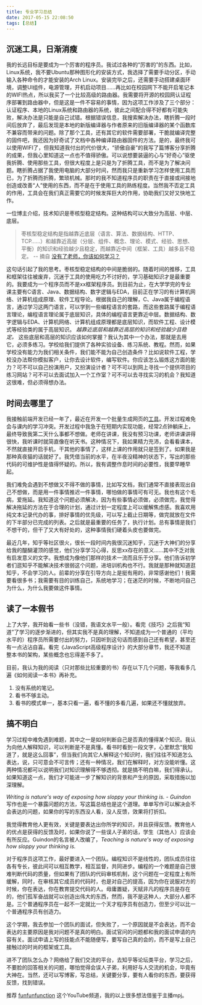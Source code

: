 ```yaml
---
title: 专业学习总结
date: 2017-05-15 22:08:50
tags: [总结]
---
```


## 沉迷工具，日渐消瘦

我的长远目标是要成为一个厉害的程序员。我试过各种的“厉害的”的东西。比如，Linux系统，我不要Ubuntu那种图形化的安装方式，我选择了需要手动分区，手动输入各种命令的才能安装的Arch Linux。安装完毕之后，还需要手动搭建桌面环境，调整UI组件，电源管理，开机启动项目……再比如在校园网下不能开启笔记本的WIFI热点，所以我买了一个比较高级的路由器。我需要将开源的校园网认证程序部署到路由器中，但是这是一件不容易的事情，因为这项工作涉及了三个部分：认证程序、本地的Linux系统和路由器的系统，彼此之间配合得不好都有可能失败，解决办法是只能是自己试错。根据错误信息，我搜索解决办法，瞎折腾一段时间后放弃了，最后发现是本地的新版编译器与作者原来的旧版编译器的某个函数库不兼容而带来的问题。除了那个工具，还有其它的软件需要部署，干脆就编译完整的固件吧，我还因为好奇试了文档中各种编译路由器固件的方法。是的，最终我可以使用WIFI了，但我知道我付出的代价很大，“骄傲自豪”的我写了篇博客分享折腾的成果，但我心里知道这一点也不值得骄傲。可以说想要装逼的心与“好奇心”驱使我折腾、使用那些工具，但很大程度上是只是为了折腾工具，而不是为了解决问题。瞎折腾占据了我使用电脑的大部分时间，然而我只是重新学习怎样使用工具而已，为了折腾而折腾，繁琐机械。那时的我不知道程序员的职责在于直接或间接地创造或改善“人”使用的东西，而不是在于使用工具的熟练程度。当然我不否定工具的作用，工具会在我们真正需要它的时候发挥巨大的作用，协助我们又好又快地工作。

一位博主介绍，技术知识是枣核型稳定结构。这种结构可以大致分为高层、中层、底层。

> 枣核型稳定结构是指越靠近底层（语言、算法、数据结构、HTTP、TCP……）和越靠近高层（分层、组件、概念、理论、模式、经验、思想、平衡）的知识和经验越少且稳定，而越靠近中间（框架、工具）越多且不稳定。   -- 摘自 [没有了老师，你该如何学习？][1]

这句话引起了我的思考。枣核型稳定结构的中间是脆弱的。随着时间的推移，工具和框架往往被废弃，沉迷于工具的使用吃力不讨好的，学习基础知识才是最重要的。我要成为一个程序员而不是xx框架程序员。到目前为止，在大学学完的专业课主要有C语言、Java、数据结构、数字逻辑与EDA，目前正在学习的有计算机网络、计算机组成原理、软件工程导论。根据我自己的理解，C、Java属于编程语言，通过学习这两门语言，可以学到一些编程语言的套路，而这些套路属于编程语言理论，编程语言理论属于底层知识，具体的编程语言更靠近中层。数据结构、数字逻辑与EDA、计算机网络、计算机组成原理都是底层知识，而软件工程、设计模式等经验类的属于高层知识。 *越靠近底层和越靠近高层的知识和经验越少且稳定。* 这些底层和高层的知识应该如何掌握？我认为其中一个办法，那就是去用它，必须多练习。学校给我们提供了各种实验设备、练习系统、教程。然而，如果学校没有能力为我们相关条件，我们能不能为自己创造条件？比如说软件工程，学校没办法帮你模拟客户，让你去设计软件，编写软件。你应该怎么锻炼这方面的能力？可不可以自己扮演用户，又扮演设计者？可不可以到网上寻找一个提供项目的练习网站？可不可以去面试加入一个工作室？可不可以去寻找实习的机会？我知道这很难，但必须得想办法。

## 时间去哪里了

我接触前端开发已经一年了，最近在开发一个批量生成网页的[工具](https://github.com/wikic/wikic)。开发过程难免会与课内的学习冲突。开发过程中我急于在短期内实现功能，经常2点钟躺床上，最终导致我第二天什么事都不想做。老师在讲课，我没有预习功课，老师讲课讲得很快，我听课时就简直像在听天书。这种情况下，我如果精力充沛，会看看课本，不然就直接开启手机，干其他的事情了，这样上课的作用就只是签到了。如果我是那种真夜猫的话就好了。我凭借当前的水平，在半夜没精神的状态下，写出的那些代码的可维护性是值得怀疑的。所以，我有调整作息时间的必要性，我要早睡早起。

我们难免会遇到不想做又不得不做的事情，比如写文档，我们通常不直接表现出自己不想做，而是用一件事情推迟一件事情，哪怕做的事情可有可无。我也有这个毛病，爱拖延。我知道这个问题必须解决，因为有些事情必须做，必须做完，我觉得解决拖延的方法在于合理的计划，通过计划一定程度上可以缓解焦虑感。我喜欢用纯文本记录代办的事，排好事情的优先级，可以写上截止日期等，做完就放在文件的下半部分已完成的列表。之后就是最重要的任务了，执行计划。总有事情是我们不想干的，但干了又大有好处的，这种事情我们硬着头皮也要做完。

最近几年，知乎等社区很火，很长一段时间内我很沉迷知乎，沉迷于大神们的分享给我的醍醐灌顶的感觉，他们分享学习心得，反思xx存在的意义……其中不乏对我有启发意义的文字。我想成为像他们那样的技术一流而且乐于分享。他们告诉初学者们逛知乎不能解决技术很弱这个问题，进培训机构也不行。我就是那种就知道逛知乎，不会学习的人。前辈的分享在引导方向上是挺有用的，非常感谢他们！我需要看很多书；我需要有目的训练自己，系统地学习；在迷茫的时候，不断地问自己为什么，为什么我要做这件事情。

## 读了一本假书

上了大学，我开始看一些书（没错，我语文水平一般）。看完《技巧》之后我“知道”了学习的逐步渐进的，但其实我不是真的理解，不知道成为一个普通的（平均水平的）程序员所需要付出的努力，只因听到这句话而感到自己还有希望，甚至还有一点沾沾自喜。看完《JavaScript高级程序设计》的大部分章节，我还不知道整本书的架构，某些概念也忘得差不多了。

目前，我认为我的阅读（只对那些比较重要的书）存在以下几个问题，等我看多几遍《如何阅读一本书》再补充。

1. 没有系统的笔记。
2. 看书不够主动。
3. 看书的模式单一，基本只看一遍，看不懂的多看几遍，如果还不懂就放弃。

## 搞不明白

学习过程中难免遇到难题，其中之一是如何判断自己是否真的懂得某个知识。我认为向他人解释知识，可以判断是不是真懂。看书时看到一段文字，心里默念“我知道了，就是这么回事”，但当我们向其它人解释这个知识时，我们往往不知道怎么表达，说，只可意会不可言传；还有一种情况，我们在解释时，对方没能听懂。这两种情况都可以说明我们对知识理解得不够透彻。就是搞不明白嘛，我们得承认。如果知道这一点，我们才可能进一步了解知识的背景和产生的原因，采取措施以加深理解。

*Writing is nature's way of exposing how sloppy your thinking is. - Guindon* 写作也是一个暴露问题的方法，写这篇总结也是这个道理。单单写作可以解决会不会表达的问题，如果你的写的东西没人看，没人反馈，效果将打折扣。

我觉得教育他人更有效，关键是要表达出你所学的知识，并且获得反馈。教育他人的优点是获得的反馈及时，如果你说了一些误人子弟的话，学生（其他人）应该会有所反应。Guindon的名言被人改编了，*Teaching is nature's way of exposing how sloppy your thinking is.*

对于程序员这项工作，最好要进入一个团队。编程知识不是线性的，团队成员往往各有专长，彼此间可以相互教学，相互监督，共同进步。编程的一个难题是自己很难判断代码的质量，但如果有了团队的代码审核机制，这个问题在一定程度上有所缓解，同时，在审核其它成员的代码时，也是对自己的提高，因为你在说服对方的时候，你在表达，你在教育提交代码的人。毋庸置疑，天赋非凡的程序员是存在的，他们孤军奋战就可以创造出伟大的东西，然而，我不是这种人，大部分人都不是。三个普通程序员在一起不一定就比一个天才程序员有创造力，但至少可以比一个普通程序员有创造力。

这个学期，我去参加一个团队的面试，但失败了，一个原因就是不会表达，而不会表达的主要原因是我对问题不是真的明白。面试官问的问题都和我的面试申请的内容有关。面试申请上写的技能点不能随便写，要写自己真的会的，而不是写上自己接触过的时尚的框架或工具。

进不了团队怎么办？网络给了我们交流的平台，去知乎等论坛类平台，学习之后，不要脸的回答相关的问题，哪怕觉得会误人子弟，利用好与人交流的机会，毕竟有大神在。当然，还可以写博客，写总结，关键要分享，要有人看你的东西，要获得反馈，找到错误。

推荐 [funfunfunction](https://www.youtube.com/channel/UCO1cgjhGzsSYb1rsB4bFe4Q) 这个YouTube频道，我的以上很多想法借鉴于主播mpj。

[1]: http://insights.thoughtworkers.org/how-to-study-without-teacher/
